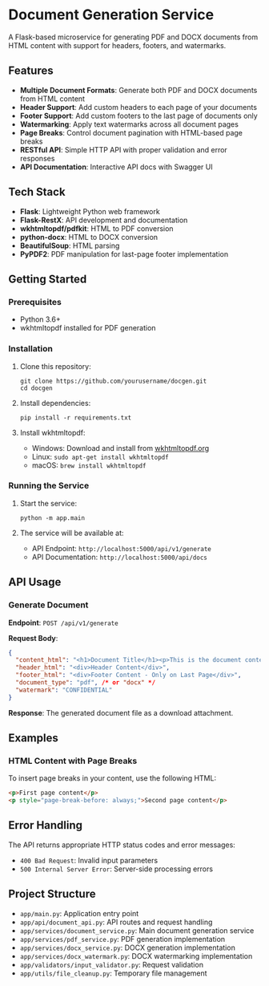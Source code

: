 # Document Generation Service

A Flask-based microservice for generating PDF and DOCX documents from HTML content with support for headers, footers, and watermarks.

## Features

- **Multiple Document Formats**: Generate both PDF and DOCX documents from HTML content
- **Header Support**: Add custom headers to each page of your documents
- **Footer Support**: Add custom footers to the last page of documents only
- **Watermarking**: Apply text watermarks across all document pages
- **Page Breaks**: Control document pagination with HTML-based page breaks
- **RESTful API**: Simple HTTP API with proper validation and error responses
- **API Documentation**: Interactive API docs with Swagger UI

## Tech Stack

- **Flask**: Lightweight Python web framework
- **Flask-RestX**: API development and documentation
- **wkhtmltopdf/pdfkit**: HTML to PDF conversion
- **python-docx**: HTML to DOCX conversion
- **BeautifulSoup**: HTML parsing
- **PyPDF2**: PDF manipulation for last-page footer implementation

## Getting Started

### Prerequisites

- Python 3.6+
- wkhtmltopdf installed for PDF generation

### Installation

1. Clone this repository:
   ```
   git clone https://github.com/yourusername/docgen.git
   cd docgen
   ```

2. Install dependencies:
   ```
   pip install -r requirements.txt
   ```

3. Install wkhtmltopdf:
   - Windows: Download and install from [wkhtmltopdf.org](https://wkhtmltopdf.org/downloads.html)
   - Linux: `sudo apt-get install wkhtmltopdf`
   - macOS: `brew install wkhtmltopdf`

### Running the Service

1. Start the service:
   ```
   python -m app.main
   ```

2. The service will be available at:
   - API Endpoint: `http://localhost:5000/api/v1/generate`
   - API Documentation: `http://localhost:5000/api/docs`

## API Usage

### Generate Document

**Endpoint**: `POST /api/v1/generate`

**Request Body**:
```json
{
  "content_html": "<h1>Document Title</h1><p>This is the document content.</p>",
  "header_html": "<div>Header Content</div>",
  "footer_html": "<div>Footer Content - Only on Last Page</div>",
  "document_type": "pdf", /* or "docx" */
  "watermark": "CONFIDENTIAL"
}
```

**Response**: The generated document file as a download attachment.

## Examples

### HTML Content with Page Breaks

To insert page breaks in your content, use the following HTML:

```html
<p>First page content</p>
<p style="page-break-before: always;">Second page content</p>
```

## Error Handling

The API returns appropriate HTTP status codes and error messages:

- `400 Bad Request`: Invalid input parameters
- `500 Internal Server Error`: Server-side processing errors

## Project Structure

- `app/main.py`: Application entry point
- `app/api/document_api.py`: API routes and request handling
- `app/services/document_service.py`: Main document generation service
- `app/services/pdf_service.py`: PDF generation implementation
- `app/services/docx_service.py`: DOCX generation implementation
- `app/services/docx_watermark.py`: DOCX watermarking implementation
- `app/validators/input_validator.py`: Request validation
- `app/utils/file_cleanup.py`: Temporary file management



